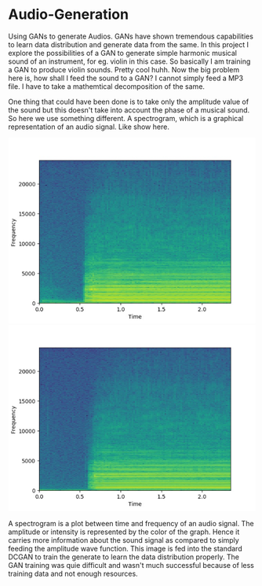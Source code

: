 # Audio-Generation
Using GANs to generate Audios. GANs have shown tremendous capabilities to learn data distribution and generate data from the same. In this project I explore the possibilities of a GAN to generate simple harmonic musical sound of an instrument, for eg. violin in this case.
So basically I am training a GAN to produce violin sounds. Pretty cool huhh. Now the big problem here is, how shall I feed the sound to a GAN? I cannot simply feed a MP3 file. I have to take a mathemtical decomposition of the same. 

One thing that could have been done is to take only the amplitude value of the sound but this doesn't take into account the phase of a musical sound. So here we use something different. A spectrogram, which is a graphical representation of an audio signal. Like show here.

![alt text](https://raw.githubusercontent.com/saurabhkumar8112/Audio-Generation/master/Spectrograms/1.jpg)
![alt text](https://raw.githubusercontent.com/saurabhkumar8112/Audio-Generation/master/Spectrograms/2.jpg)

A spectrogram is a plot between time and frequency of an audio signal. The amplitude or intensity is represented by the color of the graph. Hence it carries more information about the sound signal as compared to simply feeding the amplitude wave function. This image is fed into the standard DCGAN to train the generate to learn the data distribution properly. The GAN training was quie difficult and wasn't much successful because of less training data and not enough resources.


